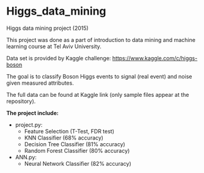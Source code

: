 # Higgs_data_mining
Higgs data mining project (2015)

This project was done as a part of introduction to data mining and machine learning course at Tel Aviv University.

Data set is provided by Kaggle challenge: https://www.kaggle.com/c/higgs-boson

The goal is to classify Boson Higgs events to signal (real event) and noise given measured attributes.

The full data can be found at Kaggle link (only sample files appear at the repository).

**The project include:**
* project.py:
  * Feature Selection (T-Test, FDR test)
  * KNN Classifier (68% accuracy)
  * Decision Tree Classifier (81% accuracy)
  * Random Forest Classifier (80% accuracy)
* ANN.py:
  * Neural Network Classifier (82% accuracy)

